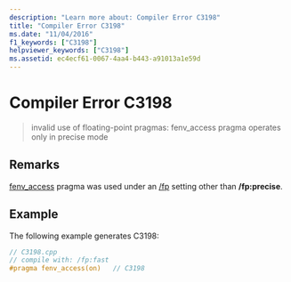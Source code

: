 ```yaml
---
description: "Learn more about: Compiler Error C3198"
title: "Compiler Error C3198"
ms.date: "11/04/2016"
f1_keywords: ["C3198"]
helpviewer_keywords: ["C3198"]
ms.assetid: ec4ecf61-0067-4aa4-b443-a91013a1e59d
---
```

# Compiler Error C3198

> invalid use of floating-point pragmas: fenv_access pragma operates only in precise mode

## Remarks

[fenv_access](../../preprocessor/fenv-access.md) pragma was used under an [/fp](../../build/reference/fp-specify-floating-point-behavior.md) setting other than **/fp:precise**.

## Example

The following example generates C3198:

```cpp
// C3198.cpp
// compile with: /fp:fast
#pragma fenv_access(on)   // C3198
```
